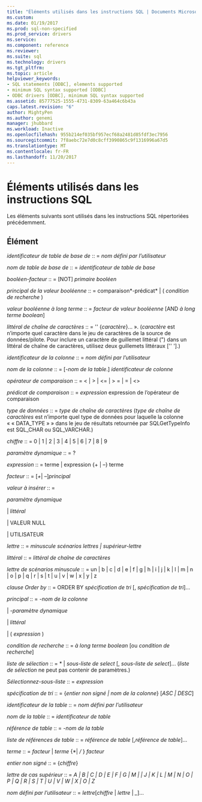 ```yaml
---
title: "Éléments utilisés dans les instructions SQL | Documents Microsoft"
ms.custom: 
ms.date: 01/19/2017
ms.prod: sql-non-specified
ms.prod_service: drivers
ms.service: 
ms.component: reference
ms.reviewer: 
ms.suite: sql
ms.technology: drivers
ms.tgt_pltfrm: 
ms.topic: article
helpviewer_keywords:
- SQL statements [ODBC], elements supported
- minimum SQL syntax supported [ODBC]
- ODBC drivers [ODBC], minimum SQL syntax supported
ms.assetid: 85777525-1555-4731-8309-63a464c6b43a
caps.latest.revision: "6"
author: MightyPen
ms.author: genemi
manager: jhubbard
ms.workload: Inactive
ms.openlocfilehash: 955b214ef035bf957ecf68a2481d85fdf3ec7956
ms.sourcegitcommit: 7f8aebc72e7d0c8cff3990865c9f1316996a67d5
ms.translationtype: MT
ms.contentlocale: fr-FR
ms.lasthandoff: 11/20/2017
---
```

# <a name="elements-used-in-sql-statements"></a>Éléments utilisés dans les instructions SQL
Les éléments suivants sont utilisés dans les instructions SQL répertoriées précédemment.  
  
## <a name="element"></a>Élément  
 *identificateur de table de base de* :: = *nom défini par l’utilisateur*  
  
 *nom de table de base de* :: = *identificateur de table de base*  
  
 *booléen-facteur* :: = [NOT] *primaire booléen*  
  
 *principal de la valeur booléenne* :: = comparaison*-prédicat* &#124; ( *condition de recherche* )  
  
 *valeur booléenne à long terme* :: = *facteur de valeur booléenne* [AND *à long terme boolean*]  
  
 *littéral de chaîne de caractères* :: = '' {*caractère*}... ». (*caractère* est n’importe quel caractère dans le jeu de caractères de la source de données/pilote. Pour inclure un caractère de guillemet littéral (") dans un littéral de chaîne de caractères, utilisez deux guillemets littéraux ['' '].)  
  
 *identificateur de la colonne* :: = *nom défini par l’utilisateur*  
  
 *nom de la colonne* :: = [*-nom de la table*.] *identificateur de colonne*  
  
 *opérateur de comparaison* :: = < &#124; > &#124; \<= &#124; > = &#124; = &#124; <>  
  
 *prédicat de comparaison* :: = *expression* expression de l’opérateur de comparaison  
  
 *type de données* :: = *type de chaîne de caractères* (*type de chaîne de caractères* est n’importe quel type de données pour laquelle la colonne « « DATA_TYPE » » dans le jeu de résultats retournée par SQLGetTypeInfo est SQL_CHAR ou SQL_VARCHAR.)  
  
 *chiffre* :: = 0 &#124; 1 &#124; 2 &#124; 3 &#124; 4 &#124; 5 &#124; 6 &#124; 7 &#124; 8 &#124; 9  
  
 *paramètre dynamique* :: = ?  
  
 *expression* :: = terme &#124; expression {+ &#124; –} terme  
  
 *facteur* :: = [*+*&#124; *–*]*principal*  
  
 *valeur à insérer* :: =  
  
 *paramètre dynamique*  
  
 &#124; *littéral*  
  
 &#124; VALEUR NULL  
  
 &#124; UTILISATEUR  
  
 *lettre* :: = *minuscule scénarios lettres &#124; supérieur-lettre*  
  
 *littéral* :: = *littéral de chaîne de caractères*  
  
 *lettre de scénarios minuscule* :: = un &#124; b &#124; c &#124; d &#124; e &#124; f &#124; g &#124; h &#124; i &#124; j &#124; k &#124; l &#124; m &#124; n &#124; o &#124; p &#124; q &#124; r &#124; s &#124; t &#124; u &#124; v &#124; w &#124; x &#124; y &#124; z  
  
 *clause Order by* :: = ORDER BY *spécification de tri* [, *spécification de tri*]...  
  
 *principal* :: = *-nom de la colonne*  
  
 &#124; *-paramètre dynamique*  
  
 &#124; *littéral*  
  
 &#124; ( *expression* )  
  
 *condition de recherche* :: = *à long terme boolean* [ou *condition de recherche*]  
  
 *liste de sélection* :: = \* &#124; *sous-liste de select* [, *sous-liste de select*]...  (*liste de sélection* ne peut pas contenir de paramètres.)  
  
 *Sélectionnez-sous-liste* :: = *expression*  
  
 *spécification de tri* :: = {*entier non signé &#124; nom de la colonne*} [*ASC &#124; DESC*]  
  
 *identificateur de la table* :: = *nom défini par l’utilisateur*  
  
 *nom de la table* :: = *identificateur de table*  
  
 *référence de table* :: = *-nom de la table*  
  
 *liste de références de table* :: = *référence de table* [,*référence de table*]...  
  
 *terme* :: = *facteur* &#124; *terme* {\*&#124; */* } *facteur*  
  
 *entier non signé* :: = {*chiffre*}  
  
 *lettre de cas supérieur* :: = *A &#124; B &#124; C &#124; D &#124; E &#124; F &#124; G &#124; M &#124; &#124; J &#124; K &#124; L &#124; M &#124; N &#124; O &#124; P &#124; Q &#124; R &#124; S &#124; T &#124; U &#124; V &#124; W &#124; X &#124; O &#124; Z*  
  
 *nom défini par l’utilisateur* :: = *lettre*[*chiffre* &#124; *lettre* &#124; *_*]...
